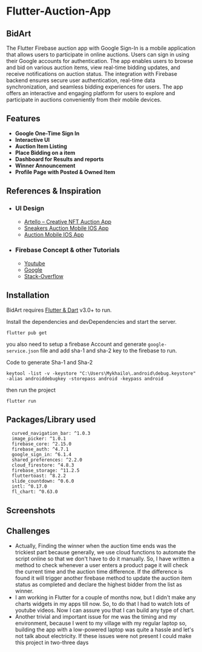 
# Flutter-Auction-App

## BidArt

The Flutter Firebase auction app with Google Sign-In is a mobile application that allows users to participate in online auctions. Users can sign in using their Google accounts for authentication. The app enables users to browse and bid on various auction items, view real-time bidding updates, and receive notifications on auction status. The integration with Firebase backend ensures secure user authentication, real-time data synchronization, and seamless bidding experiences for users. The app offers an interactive and engaging platform for users to explore and participate in auctions conveniently from their mobile devices.

## Features

- **Google One-Time Sign In**
- **Interactive UI**
- **Auction Item Listing**
- **Place Bidding on a item**
- **Dashboard for Results and reports**
- **Winner Announcement**
- **Profile Page with Posted & Owned Item**


## References & Inspiration
- ### UI Design
    - [Artello – Creative NFT Auction App](https://dribbble.com/shots/19997565-Artello-Creative-NFT-Auction-App)
    - [Sneakers Auction Mobile IOS App](https://dribbble.com/shots/19933053-Sneakers-Auction-Mobile-IOS-App)
    - [Auction Mobile IOS App](https://dribbble.com/shots/21184521-Samurai-Armor-Auction-App-Concept)

- ### Firebase Concept & other Tutorials
    - [Youtube](https://www.youtube.com)
    - [Google](https://www.google.com)
    - [Stack-Overflow](https://www.stackOverflow.com)

## Installation
BidArt requires [Flutter & Dart](hhttps://docs.flutter.dev/get-started/install) v3.0+ to run.

Install the dependencies and devDependencies and start the server.

`flutter pub get`

you also need to setup a firebase Account and generate `google-service.json` file and add sha-1 and sha-2 key to the firebase to run.

Code to generate Sha-1 and Sha-2
```
keytool -list -v -keystore "C:\Users\Mykhailo\.android\debug.keystore" -alias androiddebugkey -storepass android -keypass android
```

then run the project
```
flutter run
```

## Packages/Library used

```
  curved_navigation_bar: ^1.0.3
  image_picker: ^1.0.1
  firebase_core: ^2.15.0
  firebase_auth: ^4.7.1
  google_sign_in: ^6.1.4
  shared_preferences: ^2.2.0
  cloud_firestore: ^4.8.3
  firebase_storage: ^11.2.5
  fluttertoast: ^8.2.2
  slide_countdown: ^0.6.0
  intl: ^0.17.0
  fl_chart: ^0.63.0
```






## Screenshots


## Challenges
- Actually, Finding the winner when the auction time ends was the trickiest part because generally, we use cloud functions to automate the script online so that we don't have to do it manually. So, I have written a method to check whenever a user enters a product page it will check the current time and the auction time difference. If the difference is found it will trigger another firebase method to update the auction item status as completed and declare the highest bidder from the list as winner.
- I am working in Flutter for a couple of months now, but I didn't make any charts widgets in my apps till now. So, to do that I had to watch lots of youtube videos. Now I can assure you that I can build any type of chart.
- Another trivial and important issue for me was the timing and my environment, because I went to my village with my regular laptop so, building the app with a low-powered laptop was quite a hassle and let's not talk about electricity. If these issues were not present I could make this project in two-three days
    


